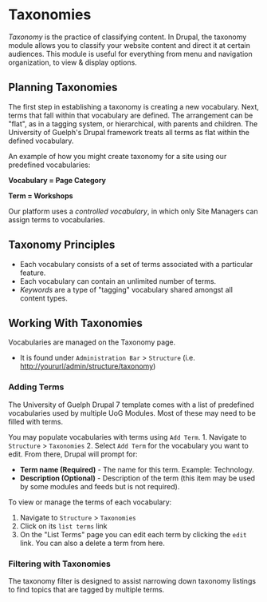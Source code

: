 # Taxonomies

_Taxonomy_ is the practice of classifying content. In Drupal, the taxonomy module allows you to classify your website content and direct it at certain audiences. This module is useful for everything from menu and navigation organization, to view & display options.

## Planning Taxonomies

The first step in establishing a taxonomy is creating a new vocabulary. Next, terms that fall within that vocabulary are defined. The arrangement can be "flat", as in a tagging system, or hierarchical, with parents and children. The University of Guelph's Drupal framework treats all terms as flat within the defined vocabulary.

An example of how you might create taxonomy for a site using our predefined vocabularies:

**Vocabulary = Page Category**

**Term = Workshops**

Our platform uses a _controlled vocabulary_, in which only Site Managers can assign terms to vocabularies.

## Taxonomy Principles

* Each vocabulary consists of a set of terms associated with a particular feature.
* Each vocabulary can contain an unlimited number of terms.
* _Keywords_ are a type of "tagging" vocabulary shared amongst all content types.

## Working With Taxonomies

Vocabularies are managed on the Taxonomy page.

* It is found under `Administration Bar` &gt; `Structure` \(i.e. [http://yoururl/admin/structure/taxonomy](http://yoururl/admin/structure/taxonomy)\)

### Adding Terms

The University of Guelph Drupal 7 template comes with a list of predefined vocabularies used by multiple UoG Modules. Most of these may need to be filled with terms.

You may populate vocabularies with terms using `Add Term`. 1. Navigate to `Structure` &gt; `Taxonomies` 2. Select `Add Term` for the vocabulary you want to edit. From there, Drupal will prompt for:

* **Term name \(Required\)** - The name for this term. Example: Technology.
* **Description \(Optional\)** - Description of the term \(this item may be used by some modules and feeds but is not required\).

To view or manage the terms of each vocabulary:

1. Navigate to `Structure` &gt; `Taxonomies`
2. Click on its `list terms` link
3. On the "List Terms" page you can edit each term by clicking the `edit` link. You can also a delete a term from here. 

### Filtering with Taxonomies

The taxonomy filter is designed to assist narrowing down taxonomy listings to find topics that are tagged by multiple terms.

